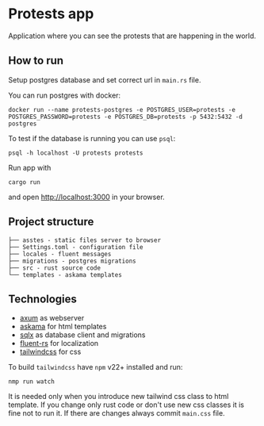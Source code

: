 # Protests app

Application where you can see the protests that are happening in the world.

## How to run

Setup postgres database and set correct url in `main.rs` file.

You can run postgres with docker:
```
docker run --name protests-postgres -e POSTGRES_USER=protests -e POSTGRES_PASSWORD=protests -e POSTGRES_DB=protests -p 5432:5432 -d postgres
```

To test if the database is running you can use `psql`:
```
psql -h localhost -U protests protests
```
Run app with
```
cargo run
```

and open [http://localhost:3000](http://localhost:3000) in your browser.

## Project structure

```
├── asstes - static files server to browser
├── Settings.toml - configuration file
├── locales - fluent messages
├── migrations - postgres migrations
├── src - rust source code
└── templates - askama templates
```

## Technologies

* [axum](https://github.com/tokio-rs/axum) as webserver
* [askama](https://github.com/rinja-rs/askama) for html templates
* [sqlx](https://github.com/launchbadge/sqlx) as database client and migrations
* [fluent-rs](https://github.com/projectfluent/fluent-rs) for localization
* [tailwindcss](https://tailwindcss.com) for css


To build `tailwindcss` have `npm` v22+ installed and run:
```
nmp run watch
```
It is needed only when you introduce new tailwind css class to html template.
If you change only rust code or don't use new css classes it is fine not to run it.
If there are changes always commit `main.css` file.